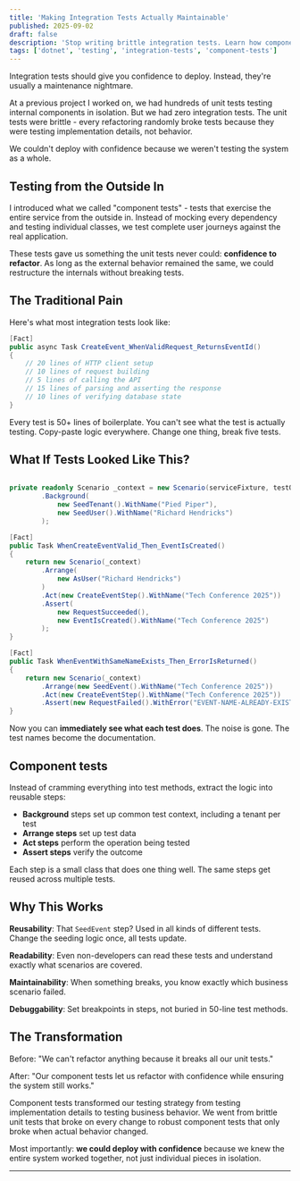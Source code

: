 ```yaml
---
title: 'Making Integration Tests Actually Maintainable'
published: 2025-09-02
draft: false
description: 'Stop writing brittle integration tests. Learn how component tests makes your tests readable, reusable, and actually maintainable.'
tags: ['dotnet', 'testing', 'integration-tests', 'component-tests']
---
```


Integration tests should give you confidence to deploy. Instead, they're usually a maintenance nightmare.

At a previous project I worked on, we had hundreds of unit tests testing internal components in isolation. But we had zero integration tests. The unit tests were brittle - every refactoring randomly broke tests because they were testing implementation details, not behavior.

We couldn't deploy with confidence because we weren't testing the system as a whole.

## Testing from the Outside In

I introduced what we called "component tests" - tests that exercise the entire service from the outside in. Instead of mocking every dependency and testing individual classes, we test complete user journeys against the real application.

These tests gave us something the unit tests never could: **confidence to refactor**. As long as the external behavior remained the same, we could restructure the internals without breaking tests.

## The Traditional Pain

Here's what most integration tests look like:

```csharp
[Fact]
public async Task CreateEvent_WhenValidRequest_ReturnsEventId()
{
    // 20 lines of HTTP client setup
    // 10 lines of request building  
    // 5 lines of calling the API
    // 15 lines of parsing and asserting the response
    // 10 lines of verifying database state
}
```

Every test is 50+ lines of boilerplate. You can't see what the test is actually testing. Copy-paste logic everywhere. Change one thing, break five tests.

## What If Tests Looked Like This?

```csharp

private readonly Scenario _context = new Scenario(serviceFixture, testOutputHelper)
        .Background(
            new SeedTenant().WithName("Pied Piper"),
            new SeedUser().WithName("Richard Hendricks")
        );

[Fact]
public Task WhenCreateEventValid_Then_EventIsCreated()
{
    return new Scenario(_context)
        .Arrange(
            new AsUser("Richard Hendricks")
        )
        .Act(new CreateEventStep().WithName("Tech Conference 2025"))
        .Assert(
            new RequestSucceeded(),
            new EventIsCreated().WithName("Tech Conference 2025")
        );
}

[Fact]
public Task WhenEventWithSameNameExists_Then_ErrorIsReturned()
{
    return new Scenario(_context)
        .Arrange(new SeedEvent().WithName("Tech Conference 2025"))
        .Act(new CreateEventStep().WithName("Tech Conference 2025"))
        .Assert(new RequestFailed().WithError("EVENT-NAME-ALREADY-EXISTS"));
}
```

Now you can **immediately see what each test does**. The noise is gone. The test names become the documentation.

## Component tests

Instead of cramming everything into test methods, extract the logic into reusable steps:

- **Background** steps set up common test context, including a tenant per test
- **Arrange steps** set up test data
- **Act steps** perform the operation being tested  
- **Assert steps** verify the outcome

Each step is a small class that does one thing well. The same steps get reused across multiple tests.

## Why This Works

**Reusability**: That `SeedEvent` step? Used in all kinds of different tests. Change the seeding logic once, all tests update.

**Readability**: Even non-developers can read these tests and understand exactly what scenarios are covered.

**Maintainability**: When something breaks, you know exactly which business scenario failed.

**Debuggability**: Set breakpoints in steps, not buried in 50-line test methods.

## The Transformation

Before: "We can't refactor anything because it breaks all our unit tests."

After: "Our component tests let us refactor with confidence while ensuring the system still works."

Component tests transformed our testing strategy from testing implementation details to testing business behavior. We went from brittle unit tests that broke on every change to robust component tests that only broke when actual behavior changed.

Most importantly: **we could deploy with confidence** because we knew the entire system worked together, not just individual pieces in isolation.

---
